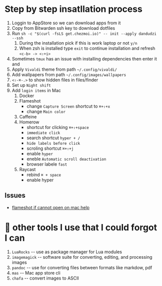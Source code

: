 # Step by step insatllation process

1. Loggin to AppStore so we can download apps from it
1. Copy from Bitwarden ssh key to download dotfiles
1. Run `sh -c "$(curl -fsLS get.chezmoi.io)" -- init --apply dandudzi --ssh`
    1. During the installation pick if this is work laptop or not `y/n`
    1. When zsh is installed type `exit` to continue installation and refresh `<c-b> -> <⇧+i>`
1. Sometimes `tmux` has an issue with installing dependencies then enter it and
1. Apply `Vivaldi` theme from path `~/.config/vivaldi/`
1. Add wallpapers from path `~/.config/images/wallpapers`
1. `<⇧-⌘-.>` to show hidden files in files/finder
1. Set up `Night shift`
1. Add `login items` in Mac
    1. Docker
    1. Flameshot
        - change `Capture Screen` shortcut to `⌘+⇧+x`
        - change `Main color`
    1. Caffeine
    1. Homerow
        - shortcut for clicking `⌘+⇧+space`
        - `immediate click`
        - search shortcut `hyper + /`
        - `hide labels before click`
        - scroling shortcut `⌘+⇧+j`
        - enable `hyper`
        - eneble `Automatic scroll deactivation`
        - browser labele `fast`
    1. Raycast
        - rebind `⌘ + space`
        - enable hyper

## Issues

- [flameshot if cannot open on mac help](https://github.com/flameshot-org/flameshot/issues/3572#issuecomment-2089076723)

# 🔨 other tools I use that I could forgot I can

1. `LuaRocks`               -- use as package manager for Lua modules
1. `imagemagick`            -- software suite for converting, editing, and processing images
1. `pandoc`                 -- use for converting files between formats like markdow, pdf
1. `mas`                    -- Mac app store cli
1. `chafa`                  -- convert images to ASCII
